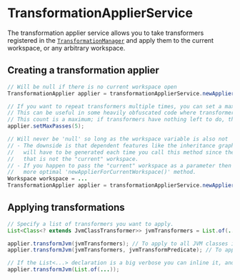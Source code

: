 # TransformationApplierService

The transformation applier service allows you to take transformers registered in the [`TransformationManager`](transformationmanager.md) and apply them to the current workspace, or any arbitrary workspace.

## Creating a transformation applier

```java
// Will be null if there is no current workspace open
TransformationApplier applier = transformationApplierService.newApplierForCurrentWorkspace();

// If you want to repeat transformers multiple times, you can set a maximum pass count.
// This can be useful in some heavily obfuscated code where transformers can't get the work done in one pass.
// This count is a maximum; if transformers have nothing left to do, the process will not waste effort doing redundant passes.
applier.setMaxPasses(5);

// Will never be 'null' so long as the workspace variable is also not 'null'
// - The downside is that dependent features like the inheritance graph (for frame computation needed in some transformers)
//   will have to be generated each time you call this method since the applier will need access to that service for this workspace
//   that is not the "current" workspace.
// - If you happen to pass the "current" workspace as a parameter then this will delegate to the
//   more optimal 'newApplierForCurrentWorkspace()' method.
Workspace workspace = ...
TransformationApplier applier = transformationApplierService.newApplier(workspaqce);
```

## Applying transformations

```java
// Specify a list of transformers you want to apply.
List<Class<? extends JvmClassTransformer>> jvmTransformers = List.of(...);

applier.transformJvm(jvmTransformers); // To apply to all JVM classes in the workspace
applier.transformJvm(jvmTransformers, jvmTransformPredicate); // To apply to whitelisted JVM classes (per-filter)

// If the List<...> declaration is a big verbose you can inline it, and everything will play nice.
applier.transformJvm(List.of(...));
```

